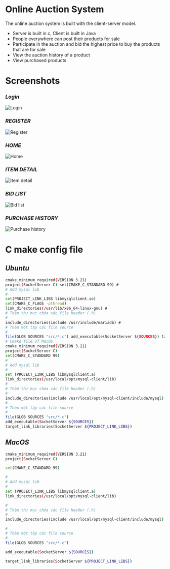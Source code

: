 # Online Auction System
The online auction system is built with the client-server model.

- Server is built in c, Client is built in Java
- People everywhere can post their products for sale
- Participate in the auction and bid the highest price to buy the products that are for sale
- View the auction history of a product
- View purchased products

# Screenshots
### _Login_

![Login](https://github.com/sonnguyen28/Online_Auction_System/blob/main/Database/image_readme/login.png?raw=true)

### _REGISTER_

![Register](https://github.com/sonnguyen28/Online_Auction_System/blob/main/Database/image_readme/register.png?raw=true)

### _HOME_
![Home](https://github.com/sonnguyen28/Online_Auction_System/blob/main/Database/image_readme/home.png?raw=true)

### _ITEM DETAIL_
![Item detail](https://github.com/sonnguyen28/Online_Auction_System/blob/main/Database/image_readme/item_detail.png?raw=true)

### _BID LIST_
![Bid list](https://github.com/sonnguyen28/Online_Auction_System/blob/main/Database/image_readme/bid_list.png?raw=true)

### _PURCHASE HISTORY_
![Purchase history](https://github.com/sonnguyen28/Online_Auction_System/blob/main/Database/image_readme/history.png?raw=true)



# C make config file
## _Ubuntu_

```sh
cmake_minimum_required(VERSION 3.21)
project(SocketServer C) set(CMAKE_C_STANDARD 99) #
# Add mysql lib
#
set(PROJECT_LINK_LIBS libmysqlclient.so)
set(CMAKE_C_FLAGS -pthread)
link_directories(/usr/lib/x86_64-linux-gnu) #
# Thêm thư mục chứa các file header (.h)
#
include_directories(include /usr/include/mariadb) #
# Thêm một tập các file source
#
file(GLOB SOURCES "src/*.c") add_executable(SocketServer ${​​​​​SOURCES}​​​​​) target_link_libraries(SocketServer ${​​​​​PROJECT_LINK_LIBS}​​​​​)
# Cmake file of MacOS
cmake_minimum_required(VERSION 3.21)
project(SocketServer C)
set(CMAKE_C_STANDARD 99)
#
# Add mysql lib
#
set (PROJECT_LINK_LIBS libmysqlclient.a)
link_directories(/usr/local/opt/mysql-client/lib)
#
# Thêm thư mục chứa các file header (.h)
#
include_directories(include /usr/local/opt/mysql-client/include/mysql)
#
# Thêm một tập các file source
#
file(GLOB SOURCES "src/*.c")
add_executable(SocketServer ${SOURCES})
target_link_libraries(SocketServer ${PROJECT_LINK_LIBS})
```
## _MacOS_
```sh
cmake_minimum_required(VERSION 3.21)
project(SocketServer C)

set(CMAKE_C_STANDARD 99)

#
# Add mysql lib
#
set (PROJECT_LINK_LIBS libmysqlclient.a)
link_directories(/usr/local/opt/mysql-client/lib)

#
# Thêm thư mục chứa các file header (.h)
#
include_directories(include /usr/local/opt/mysql-client/include/mysql)

#
# Thêm một tập các file source
#
file(GLOB SOURCES "src/*.c")

add_executable(SocketServer ${SOURCES})

target_link_libraries(SocketServer ${PROJECT_LINK_LIBS})
```
